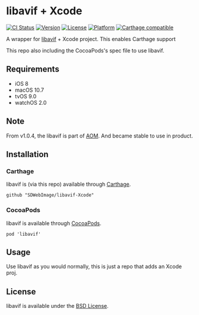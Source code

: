 # libavif + Xcode

[![CI Status](http://img.shields.io/travis/SDWebImage/libavif-Xcode.svg?style=flat)](https://travis-ci.org/SDWebImage/libavif-Xcode)
[![Version](https://img.shields.io/cocoapods/v/libavif.svg?style=flat)](http://cocoapods.org/pods/libavif)
[![License](https://img.shields.io/cocoapods/l/libavif.svg?style=flat)](http://cocoapods.org/pods/libavif)
[![Platform](https://img.shields.io/cocoapods/p/libavif.svg?style=flat)](http://cocoapods.org/pods/libavif)
[![Carthage compatible](https://img.shields.io/badge/Carthage-compatible-4BC51D.svg?style=flat)](https://github.com/SDWebImage/libavif-Xcode)

A wrapper for [libavif](https://github.com/AOMediaCodec/libavif) + Xcode project.
This enables Carthage support

This repo also including the CocoaPods's spec file to use libavif.

## Requirements

+ iOS 8
+ macOS 10.7
+ tvOS 9.0
+ watchOS 2.0

## Note

From v1.0.4, the libavif is part of [AOM](http://aomedia.org/). And became stable to use in product.

## Installation

### Carthage

libavif is (via this repo) available through [Carthage](https://github.com/Carthage/Carthage).

```
github "SDWebImage/libavif-Xcode"
```

### CocoaPods

libavif is available through [CocoaPods](https://github.com/CocoaPods/CocoaPods).

```
pod 'libavif'
```

## Usage

Use libavif as you would normally, this is just a repo that adds an Xcode proj.

## License

libavif is available under the [BSD License](https://github.com/AOMediaCodec/libavif/blob/master/LICENSE).


